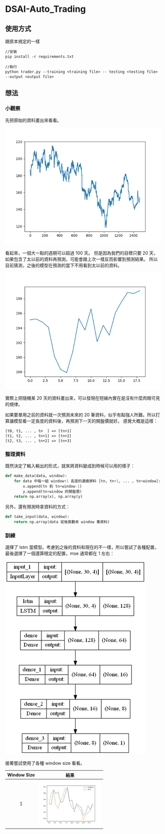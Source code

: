 # DSAI-Auto_Trading

## 使用方式

跟原本規定的一樣
```
//安裝
pip install -r requirements.txt

//執行
python trader.py --training <training file> -- testing <testing file> --output <output file>
```

## 想法

### 小觀察

先把原始的資料畫出來看看。

![raw data](images/raw-data.png)

看起來，一個大一點的週期可以超過 100 天。
但是因為我們的目標只要 20 天，如果包含了太以前的資料再預測，可能會跟上次一樣反而影響到預測結果。
所以目前猜測，之後的模型在預測的當下不用看到太以前的資料。

![raw data 20](images/raw-data-20.png)

實際上把隨機某 20 天的資料畫出來，可以發現在短線內實在是沒有什麼肉眼可見的規律。

如果要單用之前的資料就一次預測未來的 20 筆資料，似乎有點強人所難。所以打算讓模型看一定長度的資料後，再預測下一天的開盤價就好。
感覺大概是這樣：
```
[t0, t1, ... , tn  ] => [tn+1]
[t1, t2, ... , tn+1] => [tn+2]
[t2, t3, ... , tn+2] => [tn+3]
```

### 整理資料

既然決定了輸入輸出的形式，就來將資料變成到時候可以用的樣子：

```python
def make_data(data, window):
    for data 中每一組 window+1 長度的連續資料 [tn, tn+1, ... , tn+window]:
        x.append(tn 到 tn+window-1)
        y.append(tn+window 的開盤價)
    return np.array(x), np.array(y)
```

另外，還有預測時拿資料的方式：

```python
def take_input(data, window):
    return np.array(data 從後面數來 window 筆資料)
```

### 訓練

選擇了 lstm 當模型。考慮到之後的資料和現在的不一樣，所以嘗試了各種配置，最後選擇了一個還算穩定的配置，mse 通常都在 1 左右：

![model](images/model.png)

接著嘗試使用了各種 window size 看看。

| Window Size | 結果 |
| :---: | :---: |
| 1 | <img src="images/prediction-1.png" width="200"> |